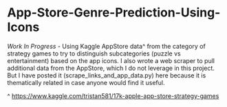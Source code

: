 # App-Store-Genre-Prediction-Using-Icons
*Work In Progress* - Using Kaggle AppStore data^ from the category of strategy games to try to distinguish subcategories (puzzle vs entertainment) based on the app icons. I also wrote a web scraper to pull additional data from the AppStore, which I do not leverage in this project. But I have posted it (scrape_links_and_app_data.py) here because it is thematically related in case anyone would find it useful.

^ https://www.kaggle.com/tristan581/17k-apple-app-store-strategy-games
